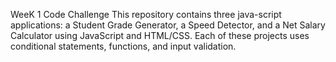 WeeK 1 Code Challenge
This repository contains three java-script applications: a Student Grade Generator, a Speed Detector, and a Net Salary Calculator using JavaScript and HTML/CSS. Each of these projects uses conditional statements, functions, and input validation.

